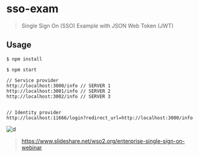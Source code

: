 # sso-exam
> Single Sign On (SSO) Example with JSON Web Token (JWT)

## Usage
```
$ npm install

$ npm start

// Service provider
http://localhost:3000/info // SERVER 1
http://localhost:3001/info // SERVER 2
http://localhost:3002/info // SERVER 3


// Identity provider
http://localhost:11666/login?redirect_url=http://localhost:3000/info
```

![d](https://image.slidesharecdn.com/enterprisesinglesignon-webinar-140704005138-phpapp02/95/enterprise-single-sign-on-8-638.jpg?cb=1404435248)
> https://www.slideshare.net/wso2.org/enterprise-single-sign-on-webinar